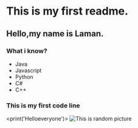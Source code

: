 # This is my first readme.
## Hello,my name is Laman.
### What i know?
* Java
* Javascript
* Python
* C#
* C++
### This is my first code line
<print('Helloeveryone')>
![This is random picture](https://www.google.com/url?sa=i&url=https%3A%2F%2Fgithub.blog%2Fcategory%2Fproduct%2F&psig=AOvVaw2ZVetbbn95I-NLL9Ux3T-U&ust=1692969366949000&source=images&cd=vfe&opi=89978449&ved=0CBAQjRxqFwoTCKiPsPvD9oADFQAAAAAdAAAAABAI)
